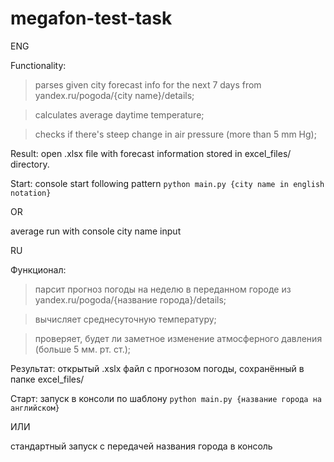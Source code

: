 # megafon-test-task

ENG

Functionality:

> parses given city forecast info for the next 7 days from yandex.ru/pogoda/{city name}/details;

> calculates average daytime temperature;

> checks if there's steep change in air pressure (more than 5 mm Hg);

Result: open .xlsx file with forecast information stored in excel_files/ directory.

Start: 
console start following pattern
```python main.py {city name in english notation}```

OR

average run with console city name input



RU

Функционал:

> парсит прогноз погоды на неделю в переданном городе из yandex.ru/pogoda/{название города}/details;

> вычисляет среднесуточную температуру;

> проверяет, будет ли заметное изменение атмосферного давления (больше 5 мм. рт. ст.);

Результат: открытый .xslx файл с прогнозом погоды, сохранённый в папке excel_files/

Старт:
запуск в консоли по шаблону
```python main.py {название города на английском}```

ИЛИ

стандартный запуск с передачей названия города в консоль
